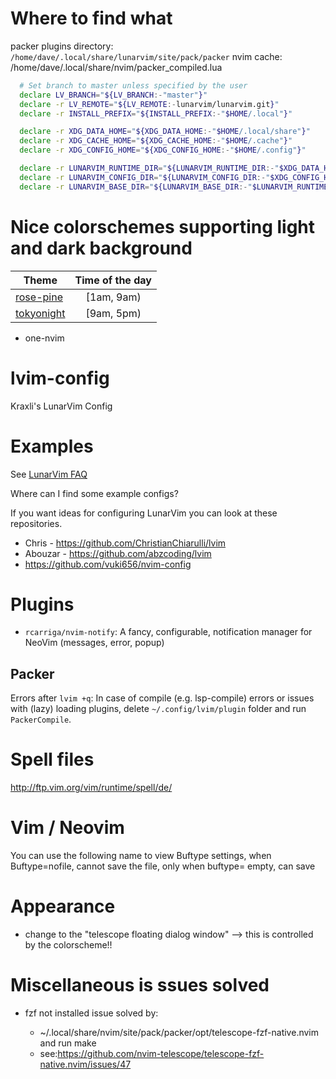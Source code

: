 # Where to find what

packer plugins directory: `/home/dave/.local/share/lunarvim/site/pack/packer`
nvim cache: /home/dave/.local/share/nvim/packer_compiled.lua

```bash
  # Set branch to master unless specified by the user
  declare LV_BRANCH="${LV_BRANCH:-"master"}"
  declare -r LV_REMOTE="${LV_REMOTE:-lunarvim/lunarvim.git}"
  declare -r INSTALL_PREFIX="${INSTALL_PREFIX:-"$HOME/.local"}"

  declare -r XDG_DATA_HOME="${XDG_DATA_HOME:-"$HOME/.local/share"}"
  declare -r XDG_CACHE_HOME="${XDG_CACHE_HOME:-"$HOME/.cache"}"
  declare -r XDG_CONFIG_HOME="${XDG_CONFIG_HOME:-"$HOME/.config"}"

  declare -r LUNARVIM_RUNTIME_DIR="${LUNARVIM_RUNTIME_DIR:-"$XDG_DATA_HOME/lunarvim"}"
  declare -r LUNARVIM_CONFIG_DIR="${LUNARVIM_CONFIG_DIR:-"$XDG_CONFIG_HOME/lvim"}"
  declare -r LUNARVIM_BASE_DIR="${LUNARVIM_BASE_DIR:-"$LUNARVIM_RUNTIME_DIR/lvim"}"
```

# Nice colorschemes supporting light and dark background

| Theme                                             | Time of the day |
| ------------------------------------------------- | :-------------: |
| [rose-pine](https://github.com/rose-pine/neovim)  |   [1am, 9am)    |
| [tokyonight](https://github.com/folke/tokyonight) |   [9am, 5pm)    |

- one-nvim

# lvim-config

Kraxli's LunarVim Config

# Examples

See [LunarVim FAQ](https://www.lunarvim.org/community/faq.html#what-is-null-ls-and-why-do-you-use-it)

Where can I find some example configs?

If you want ideas for configuring LunarVim you can look at these repositories.

- Chris - https://github.com/ChristianChiarulli/lvim
- Abouzar - https://github.com/abzcoding/lvim
- https://github.com/vuki656/nvim-config

# Plugins

- `rcarriga/nvim-notify`: A fancy, configurable, notification manager for NeoVim (messages, error, popup)

## Packer

Errors after `lvim +q`: In case of compile (e.g. lsp-compile) errors or issues with (lazy) loading plugins, delete `~/.config/lvim/plugin` folder and run `PackerCompile`.

# Spell files

http://ftp.vim.org/vim/runtime/spell/de/

# Vim / Neovim

You can use the following name to view Buftype settings, when Buftype=nofile, cannot save the file, only when buftype= empty, can save

# Appearance

- change to the "telescope floating dialog window" --> this is controlled by the colorscheme!!

# Miscellaneous is ssues solved

- fzf not installed issue solved by:

  - ~/.local/share/nvim/site/pack/packer/opt/telescope-fzf-native.nvim and run make
  - see:https://github.com/nvim-telescope/telescope-fzf-native.nvim/issues/47
